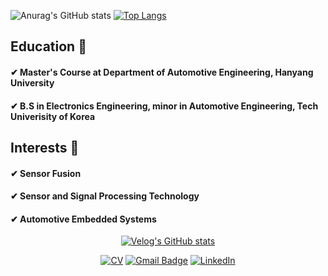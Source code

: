 ![Anurag's GitHub stats](https://github-readme-stats.vercel.app/api?username=soup1997&theme=dark&show_icons=true)
[![Top Langs](https://github-readme-stats.vercel.app/api/top-langs/?username=soup1997&layout=compact&theme=dark&langs_count=5)](https://github.com/anuraghazra/github-readme-stats)

## Education 📘
#### ✔ Master's Course at Department of Automotive Engineering, Hanyang University   
#### ✔ B.S in Electronics Engineering, minor in Automotive Engineering, Tech Univerisity of Korea         


## Interests 🔭
#### ✔ Sensor Fusion  
#### ✔ Sensor and Signal Processing Technology
#### ✔ Automotive Embedded Systems

<div align=center>

  
  
[![Velog's GitHub stats](https://velog-readme-stats.vercel.app/api/badge?name=soup1997)](https://velog.io/@soup1997)   
  

  
[![CV](https://img.shields.io/badge/-CV-orange?style=flat-square&logo=github&link=https://davinci-ai.tistory.com/)](https://github.com/soup1997/Hyunseup-Jo-CV/blob/origin/HyunseupJo_CV.pdf)
[![Gmail Badge](https://img.shields.io/badge/Gmail-d14836?style=flat-square&logo=Gmail&logoColor=white&link=mailto:hyunseup0815@gmail.com)](mailto:hyunseup0815@gmail.com)
[![LinkedIn](https://img.shields.io/badge/-LinkedIn-0077b5?style=round-square&logo=linkedin&logoColor=white&link=https://www.linkedin.com/in/%ED%98%84%EC%8A%B5-%EC%A1%B0-529821255/)](https://www.linkedin.com/in/%ED%98%84%EC%8A%B5-%EC%A1%B0-529821255/)



</div>
<!-- **soup1997/soup1997** is a ✨ _special_ ✨ repository because its `README.md` (this file) appears on your GitHub profile.

Here are some ideas to get you started:

- 🔭 I’m currently working on ...
- 🌱 I’m currently learning ...
- 👯 I’m looking to collaborate on ...
- 🤔 I’m looking for help with ...
- 💬 Ask me about ...
- 📫 How to reach me: ...
- 😄 Pronouns: ...
- ⚡ Fun fact: ...
-->
